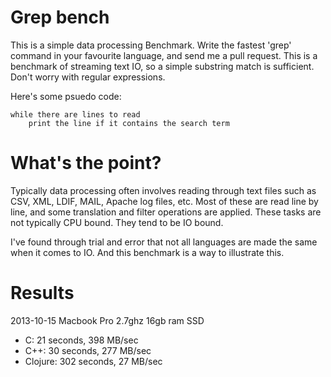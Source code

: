 Grep bench
==========

This is a simple data processing Benchmark. Write the fastest 'grep' command in your favourite language, and send me a pull request. This is a benchmark of streaming text IO, so a simple substring match is sufficient. Don't worry with regular expressions.

Here's some psuedo code:

	while there are lines to read
		print the line if it contains the search term


What's the point?
=================
Typically data processing often involves reading through text files such as CSV, XML, LDIF, MAIL, Apache log files, etc. Most of these are read line by line, and some translation and filter operations are applied. These tasks are not typically CPU bound. They tend to be IO bound.

I've found through trial and error that not all languages are made the same when it comes to IO. And this benchmark is a way to illustrate this.

Results
=======

2013-10-15 Macbook Pro 2.7ghz 16gb ram SSD

- C: 21 seconds, 398 MB/sec
- C++: 30 seconds, 277 MB/sec
- Clojure: 302 seconds, 27 MB/sec

